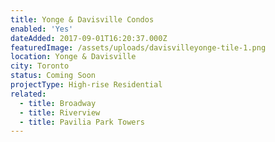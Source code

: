 ```yaml
---
title: Yonge & Davisville Condos
enabled: 'Yes'
dateAdded: 2017-09-01T16:20:37.000Z
featuredImage: /assets/uploads/davisvilleyonge-tile-1.png
location: Yonge & Davisville
city: Toronto
status: Coming Soon
projectType: High-rise Residential
related:
  - title: Broadway
  - title: Riverview
  - title: Pavilia Park Towers
---
```


